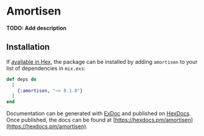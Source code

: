 # Amortisen

**TODO: Add description**

## Installation

If [available in Hex](https://hex.pm/docs/publish), the package can be installed
by adding `amortisen` to your list of dependencies in `mix.exs`:

```elixir
def deps do
  [
    {:amortisen, "~> 0.1.0"}
  ]
end
```

Documentation can be generated with [ExDoc](https://github.com/elixir-lang/ex_doc)
and published on [HexDocs](https://hexdocs.pm). Once published, the docs can
be found at [https://hexdocs.pm/amortisen](https://hexdocs.pm/amortisen).

